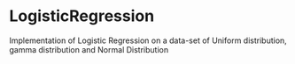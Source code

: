 # LogisticRegression
Implementation of Logistic Regression on a data-set of Uniform distribution, gamma distribution and Normal Distribution
